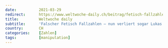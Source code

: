 ```yaml
---
date:          2021-03-29
redirect:      https://www.weltwoche-daily.ch/beitrag/fetisch-fallzahlen-nun-verliert-sogar-lukas-engelberger-den-glauben-an-die-lockdown-politik/
title:         Weltwoche daily
subtitle:      'Falscher Fetisch Fallzahlen – nun verliert sogar Lukas Engelberger den Glauben an die Lockdown-Politik'
country:       CH
categories:    [Zahlen]
tags:          [manipulation]
---
```

